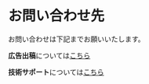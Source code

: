 # お問い合わせ先

お問い合わせは下記までお願いいたします。

**広告出稿**については[こちら](mailto:ads-support@unity3d.co.jp)

**技術サポート**については[こちら](http://unity3d.com/jp/sales/contact-us)

